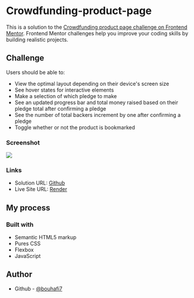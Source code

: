 # Crowdfunding-product-page

This is a solution to the [Crowdfunding product page challenge on Frontend Mentor](https://www.frontendmentor.io/challenges/crowdfunding-product-page-7uvcZe7ZR). Frontend Mentor challenges help you improve your coding skills by building realistic projects. 


## Challenge

Users should be able to:

- View the optimal layout depending on their device's screen size
- See hover states for interactive elements
- Make a selection of which pledge to make
- See an updated progress bar and total money raised based on their pledge total after confirming a pledge
- See the number of total backers increment by one after confirming a pledge
- Toggle whether or not the product is bookmarked

### Screenshot

![](https://res.cloudinary.com/dz209s6jk/image/upload/v1613128397/Challenges/ukfpicadtuxpgnf2n7a4.jpg)

### Links

- Solution URL: [Github](https://github.com/Bouhafi7/Crowdfunding-product-page)
- Live Site URL: [Render](https://crowdfunding-product-page.onrender.com/)

## My process

### Built with

- Semantic HTML5 markup
- Pures CSS
- Flexbox
- JavaScript

## Author

- Github - [@bouhafi7](https://github.com/Bouhafi7)
